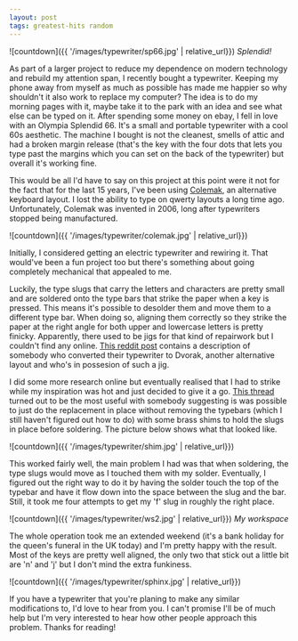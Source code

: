 ```yaml
---
layout: post
tags: greatest-hits random
---
```

![countdown]({{ '/images/typewriter/sp66.jpg' | relative_url}})
*Splendid!*

As part of a larger project to reduce my dependence on modern technology and rebuild my attention span, I recently bought a typewriter. Keeping my phone away from myself as much as possible has made me happier so why shouldn't it also work to replace my computer? The idea is to do my morning pages with it, maybe take it to the park with an idea and see what else can be typed on it. After spending some money on ebay, I fell in love with an Olympia Splendid 66. It's a small and portable typewriter with a cool 60s aesthetic. The machine I bought is not the cleanest, smells of attic and had a broken margin release (that's the key with the four dots that lets you type past the margins which you can set on the back of the typewriter) but overall it's working fine.

This would be all I'd have to say on this project at this point were it not for the fact that for the last 15 years, I've been using [Colemak](https://colemak.com/), an alternative keyboard layout. I lost the ability to type on qwerty layouts a long time ago. Unfortunately, Colemak was invented in 2006, long after typewriters stopped being manufactured.

![countdown]({{ '/images/typewriter/colemak.jpg' | relative_url}})

Initially, I considered getting an electric typewriter and rewiring it. That would've been a fun project too but there's something about going completely mechanical that appealed to me.

Luckily, the type slugs that carry the letters and characters are pretty small and are soldered onto the type bars that strike the paper when a key is pressed. This means it's possible to desolder them and move them to a different type bar. When doing so, aligning them correctly so they strike the paper at the right angle for both upper and lowercase letters is pretty finicky. Apparently, there used to be jigs for that kind of repairwork but I couldn't find any online. [This reddit post](https://www.reddit.com/r/typewriters/comments/14szjp/decided_to_share_one_of_mine/) contains a description of somebody who converted their typewriter to Dvorak, another alternative layout and who's in possesion of such a jig.

I did some more research online but eventually realised that I had to strike while my inspiration was hot and just decided to give it a go. [This thread](https://groups.io/g/TYPEWRITERS/topic/soldering_type_slugs/82277130?p=) turned out to be the most useful with somebody suggesting is was possible to just do the replacement in place without removing the typebars (which I still haven't figured out how to do) with some brass shims to hold the slugs in place before soldering. The picture below shows what that looked like.

![countdown]({{ '/images/typewriter/shim.jpg' | relative_url}})

This worked fairly well, the main problem I had was that when soldering, the type slugs would move as I touched them with my solder. Eventually, I figured out the right way to do it by having the solder touch the top of the typebar and have it flow down into the space between the slug and the bar. Still, it took me four attempts to get my 'f' slug in roughly the right place.

![countdown]({{ '/images/typewriter/ws2.jpg' | relative_url}})
*My workspace*

The whole operation took me an extended weekend (it's a bank holiday for the queen's funeral in the UK today) and I'm pretty happy with the result. Most of the keys are pretty well aligned, the only two that stick out a little bit are 'n' and 'j' but I don't mind the extra funkiness.

![countdown]({{ '/images/typewriter/sphinx.jpg' | relative_url}})

If you have a typewriter that you're planing to make any similar modifications to, I'd love to hear from you. I can't promise I'll be of much help but I'm very interested to hear how other people approach this problem. Thanks for reading!